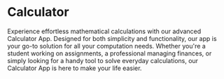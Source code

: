 # Calculator
Experience effortless mathematical calculations with our advanced Calculator App.
Designed for both simplicity and functionality, 
our app is your go-to solution for all your computation needs. 
Whether you're a student working on assignments, 
a professional managing finances, 
or simply looking for a handy tool to solve everyday calculations, 
our Calculator App is here to make your life easier.
